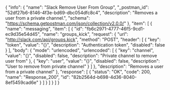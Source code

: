 {
  "info": {
    "name": "Slack Remove User From Group",
    "_postman_id": "52df27b6-8146-4f3e-bd69-dbc054dfc8c4",
    "description": "Removes a user from a private channel.",
    "schema": "https://schema.getpostman.com/json/collection/v2.0.0/"
  },
  "item": [
    {
      "name": "messaging",
      "item": [
        {
          "id": "fb6c2971-4777-46f5-9cd1-ec9d35e54d45",
          "name": "groups_kick",
          "request": {
            "url": "http://slack.com/api/groups.kick",
            "method": "POST",
            "header": [
              {
                "key": "token",
                "value": "{}",
                "description": "Authentication token",
                "disabled": false
              }
            ],
            "body": {
              "mode": "urlencoded",
              "urlencoded": [
                {
                  "key": "channel",
                  "value": "{}",
                  "disabled": false,
                  "description": "Private channel to remove user from"
                },
                {
                  "key": "user",
                  "value": "{}",
                  "disabled": false,
                  "description": "User to remove from private channel"
                }
              ]
            },
            "description": "Removes a user from a private channel"
          },
          "response": [
            {
              "status": "OK",
              "code": 200,
              "name": "Response_200",
              "id": "82b2564d-b698-4d36-8040-8ef5459cad6e"
            }
          ]
        }
      ]
    }
  ]
}